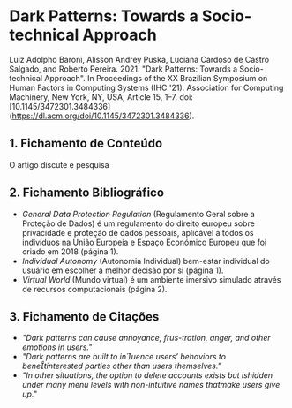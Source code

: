 # Dark Patterns: Towards a Socio-technical Approach

Luiz Adolpho Baroni, Alisson Andrey Puska, Luciana Cardoso de Castro Salgado, and Roberto Pereira. 2021. "Dark Patterns: Towards a Socio-technical Approach". In Proceedings of the XX Brazilian Symposium on Human Factors in Computing Systems (IHC '21). Association for Computing Machinery, New York, NY, USA, Article 15, 1–7. doi: [10.1145/3472301.3484336] (https://dl.acm.org/doi/10.1145/3472301.3484336).

## 1. Fichamento de Conteúdo


O artigo discute e pesquisa 

## 2. Fichamento Bibliográfico 


* _General Data Protection Regulation_ (Regulamento Geral sobre a Proteção de Dados) é um regulamento do direito europeu sobre privacidade e proteção de dados pessoais, aplicável a todos os indivíduos na União Europeia e Espaço Económico Europeu que foi criado em 2018 (página 1).
* _Individual Autonomy_ (Autonomia Individual) bem-estar individual do usuário em escolher a melhor decisão por si (página 1).
* _Virtual World_ (Mundo virtual) é um ambiente imersivo simulado através de recursos computacionais (página 2).

## 3. Fichamento de Citações 


* _"Dark patterns can cause annoyance, frus-tration, anger, and other emotions in users."_
* _"Dark patterns are built to inuence users’ behaviors to benetinterested parties other than users themselves."_
* _"In other situations, the option to delete accounts exists but ishidden under many menu levels with non-intuitive names thatmake users give up."_
